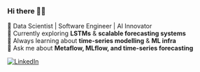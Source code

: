 ### Hi there 👋🏼

🚀 Data Scientist | Software Engineer | AI Innovator  
🔭 Currently exploring **LSTMs** & **scalable forecasting systems**  
🌱 Always learning about **time-series modelling** & **ML infra**  
💬 Ask me about **Metaflow, MLflow, and time-series forecasting**  

[![LinkedIn](https://img.shields.io/badge/LinkedIn-0077B5?style=for-the-badge&logo=linkedin&logoColor=white)]([https://linkedin.com/in/your-profile](https://www.linkedin.com/in/ayuuushhh/))
